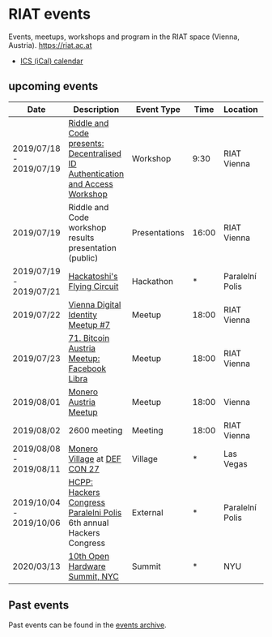 
[ICS (iCal) calendar]: https://calendar.google.com/calendar/ical/riat.at_nst52qhk2fca3u8dvhce8pepbg%40group.calendar.google.com/public/basic.ics "Online subscription to events by the RIAT Institute. Crypto, Blockchain, DLT"
[RIAT website]: https://riat.ac.at
[RIAT activities archive]: https://riat.at/activities
[Eventbrite page]: https://www.eventbrite.com/o/riat-academy-10768509578 "RIAT academy eventbrite page"
[PDF overview & print event calendar]: https://github.com/parasew/riat-events/raw/master/assets/2019-04-RIAT_program_PDF_calendar_2019.pdf
[events archive]: https://github.com/parasew/riat-events/tree/master/archive

# RIAT events
Events, meetups, workshops and program in the RIAT space (Vienna, Austria). https://riat.ac.at
* [ICS (iCal) calendar]


## upcoming events

| Date                    | Description                                                                                                                | Event Type    | Time  | Location        | City      | Country | ISO |
| ----------------------- | -------------------------------------------------------------------------------------------------------------------------- | ------------- | ----- | --------------- | --------- | ------- | --- |
| 2019/07/18 - 2019/07/19 | [Riddle and Code presents: Decentralised ID Authentication and Access Workshop](https://www.riddleandcode.com/workshop)    | Workshop      | 9:30  | RIAT Vienna     | Vienna    | Austria | AT  |
| 2019/07/19              | Riddle and Code workshop results presentation (public)                                                                     | Presentations | 16:00 | RIAT Vienna     | Vienna    | Austria | AT  |
| 2019/07/19 - 2019/07/21 | [Hackatoshi's Flying Circuit](https://flyingcircuit.com)                                                                   | Hackathon     | *     | Paralelní Polis | Prague    | Czechia | CZ  |
| 2019/07/22              | [Vienna Digital Identity Meetup #7](https://www.meetup.com/Vienna-Digital-Identity-Meetup/events/263159533/)                                  | Meetup        | 18:00 | RIAT Vienna     | Vienna    | Austria | AT  |
| 2019/07/23              | [71. Bitcoin Austria Meetup: Facebook Libra](https://www.meetup.com/Bitcoin-Austria/events/262952674/?eventId=262952674)  | Meetup        | 18:00 | RIAT Vienna     | Vienna    | Austria | AT  |
| 2019/08/01              | [Monero Austria Meetup](https://www.meetup.com/Monero-Austria/)                                                            | Meetup        | 18:00 | Vienna          | Vienna    | Austria | AT  |
| 2019/08/02              | 2600 meeting                                                                                                               | Meeting       | 18:00 | RIAT Vienna     | Vienna    | Austria | AT  |
| 2019/08/08 - 2019/08/11 | [Monero Village](https://monerovillage.com/about/) at [DEF CON 27](https://www.defcon.org/html/defcon-27/dc-27-index.html) | Village       | *     | Las Vegas       | Las Vegas | USA     | US  |
| 2019/10/04 - 2019/10/06 | [HCPP: Hackers Congress Paralelni Polis](https://opt-out.hcpp.cz/#speakers) 6th annual Hackers Congress                    | External      | *     | Paralelní Polis | Prague    | Czechia | CZ  |
| 2020/03/13              | [10th Open Hardware Summit, NYC](https://twitter.com/ohsummit/status/1145713168498511872)                                  | Summit        | *     | NYU             | New York  | USA     | US  |

## Past events

Past events can be found in the [events archive].
